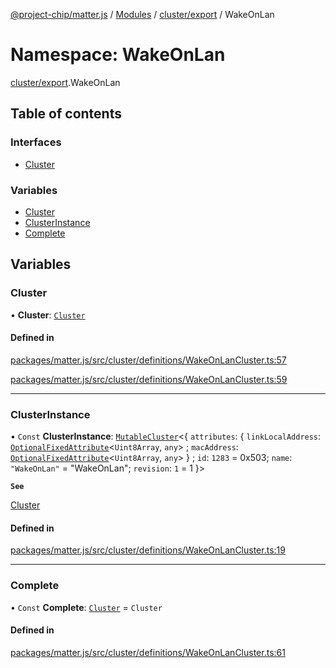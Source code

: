 [@project-chip/matter.js](../README.md) / [Modules](../modules.md) / [cluster/export](cluster_export.md) / WakeOnLan

# Namespace: WakeOnLan

[cluster/export](cluster_export.md).WakeOnLan

## Table of contents

### Interfaces

- [Cluster](../interfaces/cluster_export.WakeOnLan.Cluster.md)

### Variables

- [Cluster](cluster_export.WakeOnLan.md#cluster)
- [ClusterInstance](cluster_export.WakeOnLan.md#clusterinstance)
- [Complete](cluster_export.WakeOnLan.md#complete)

## Variables

### Cluster

• **Cluster**: [`Cluster`](../interfaces/cluster_export.WakeOnLan.Cluster.md)

#### Defined in

[packages/matter.js/src/cluster/definitions/WakeOnLanCluster.ts:57](https://github.com/project-chip/matter.js/blob/5f71eedebdb9fa54338bde320c311bb359b7455d/packages/matter.js/src/cluster/definitions/WakeOnLanCluster.ts#L57)

[packages/matter.js/src/cluster/definitions/WakeOnLanCluster.ts:59](https://github.com/project-chip/matter.js/blob/5f71eedebdb9fa54338bde320c311bb359b7455d/packages/matter.js/src/cluster/definitions/WakeOnLanCluster.ts#L59)

___

### ClusterInstance

• `Const` **ClusterInstance**: [`MutableCluster`](../interfaces/cluster_export.MutableCluster-1.md)\<\{ `attributes`: \{ `linkLocalAddress`: [`OptionalFixedAttribute`](../interfaces/cluster_export.OptionalFixedAttribute.md)\<`Uint8Array`, `any`\> ; `macAddress`: [`OptionalFixedAttribute`](../interfaces/cluster_export.OptionalFixedAttribute.md)\<`Uint8Array`, `any`\>  } ; `id`: ``1283`` = 0x503; `name`: ``"WakeOnLan"`` = "WakeOnLan"; `revision`: ``1`` = 1 }\>

**`See`**

[Cluster](cluster_export.WakeOnLan.md#cluster)

#### Defined in

[packages/matter.js/src/cluster/definitions/WakeOnLanCluster.ts:19](https://github.com/project-chip/matter.js/blob/5f71eedebdb9fa54338bde320c311bb359b7455d/packages/matter.js/src/cluster/definitions/WakeOnLanCluster.ts#L19)

___

### Complete

• `Const` **Complete**: [`Cluster`](../interfaces/cluster_export.WakeOnLan.Cluster.md) = `Cluster`

#### Defined in

[packages/matter.js/src/cluster/definitions/WakeOnLanCluster.ts:61](https://github.com/project-chip/matter.js/blob/5f71eedebdb9fa54338bde320c311bb359b7455d/packages/matter.js/src/cluster/definitions/WakeOnLanCluster.ts#L61)
